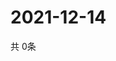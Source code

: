 # 2021-12-14
  共 0条

  <!-- BEGIN -->
  <!-- 最后更新时间Tue Dec 14 2021 20:04:08 GMT+0000 (Coordinated Universal Time) -->
  
  <!-- END -->
  
  